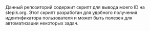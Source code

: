 Данный репозиторий содержит скрипт для вывода моего ID на stepik.org.
Этот скрипт разработан для удобного получения идентификатора пользователя и может быть полезен для автоматизации некоторых задач.